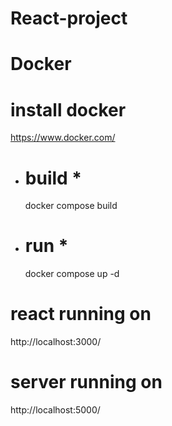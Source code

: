 # React-project
# Docker 
# install docker 
https://www.docker.com/
* build *
  =
  docker compose build
* run *
  =
  docker compose up -d
# react running on
http://localhost:3000/
# server running on 
http://localhost:5000/
